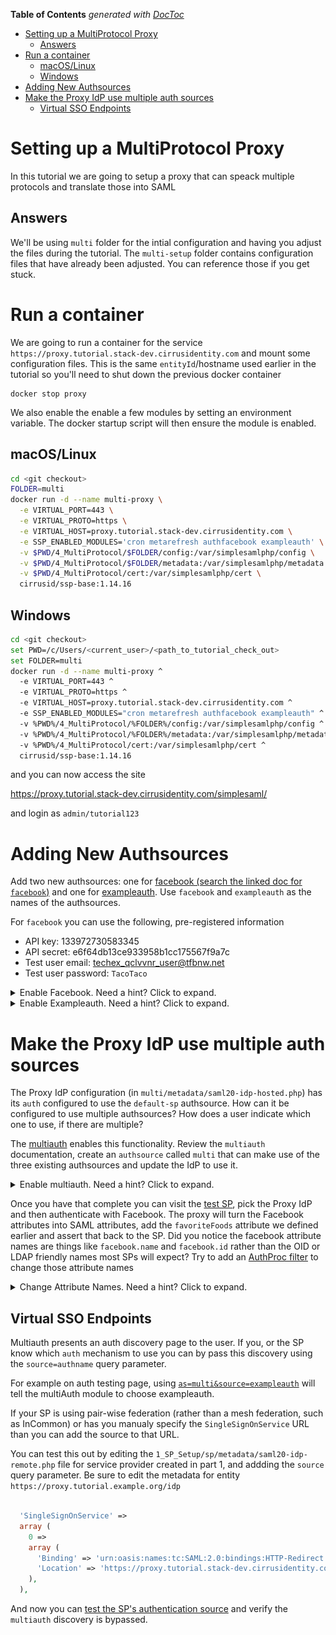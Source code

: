 <!-- START doctoc generated TOC please keep comment here to allow auto update -->
<!-- DON'T EDIT THIS SECTION, INSTEAD RE-RUN doctoc TO UPDATE -->
**Table of Contents**  *generated with [DocToc](https://github.com/thlorenz/doctoc)*

- [Setting up a MultiProtocol Proxy](#setting-up-a-multiprotocol-proxy)
  - [Answers](#answers)
- [Run a container](#run-a-container)
  - [macOS/Linux](#macoslinux)
  - [Windows](#windows)
- [Adding New Authsources](#adding-new-authsources)
- [Make the Proxy IdP use multiple auth sources](#make-the-proxy-idp-use-multiple-auth-sources)
  - [Virtual SSO Endpoints](#virtual-sso-endpoints)

<!-- END doctoc generated TOC please keep comment here to allow auto update -->


# Setting up a MultiProtocol Proxy

In this tutorial we are going to setup a proxy that can speack
multiple protocols and translate those into SAML

## Answers

We'll be using `multi` folder for the intial configuration and having you
adjust the files during the tutorial. The `multi-setup` folder contains configuration files that
have already been adjusted. You can reference those if you get stuck.


# Run a container

We are going to run a container for the service `https://proxy.tutorial.stack-dev.cirrusidentity.com`
and mount some configuration files. This is the same `entityId`/hostname used earlier in the tutorial
so you'll need to shut down the previous docker container

    docker stop proxy

We also enable the enable a few modules by setting an environment
variable. The docker startup script will then ensure the module is enabled.

## macOS/Linux
```bash
cd <git checkout>
FOLDER=multi
docker run -d --name multi-proxy \
  -e VIRTUAL_PORT=443 \
  -e VIRTUAL_PROTO=https \
  -e VIRTUAL_HOST=proxy.tutorial.stack-dev.cirrusidentity.com \
  -e SSP_ENABLED_MODULES='cron metarefresh authfacebook exampleauth' \
  -v $PWD/4_MultiProtocol/$FOLDER/config:/var/simplesamlphp/config \
  -v $PWD/4_MultiProtocol/$FOLDER/metadata:/var/simplesamlphp/metadata \
  -v $PWD/4_MultiProtocol/cert:/var/simplesamlphp/cert \
  cirrusid/ssp-base:1.14.16
```

## Windows
```bash
cd <git checkout>
set PWD=/c/Users/<current_user>/<path_to_tutorial_check_out>
set FOLDER=multi
docker run -d --name multi-proxy ^
  -e VIRTUAL_PORT=443 ^
  -e VIRTUAL_PROTO=https ^
  -e VIRTUAL_HOST=proxy.tutorial.stack-dev.cirrusidentity.com ^
  -e SSP_ENABLED_MODULES="cron metarefresh authfacebook exampleauth" ^
  -v %PWD%/4_MultiProtocol/%FOLDER%/config:/var/simplesamlphp/config ^
  -v %PWD%/4_MultiProtocol/%FOLDER%/metadata:/var/simplesamlphp/metadata ^
  -v %PWD%/4_MultiProtocol/cert:/var/simplesamlphp/cert ^
  cirrusid/ssp-base:1.14.16
```

and you can now access the site

https://proxy.tutorial.stack-dev.cirrusidentity.com/simplesaml/

and login as `admin/tutorial123`

# Adding New Authsources

Add two new authsources: one for [facebook (search the linked doc for `facebook`)](https://github.com/simplesamlphp/simplesamlphp/blob/v1.14.16/config-templates/authsources.php) and one for [exampleauth](https://simplesamlphp.org/docs/stable/simplesamlphp-idp#section_3). Use `facebook` and `exampleauth` as the names of the authsources.

For `facebook` you can use the following, pre-registered information

* API key: 133972730583345
* API secret: e6f64db13ce933958b1cc175567f9a7c
* Test user email: techex_qclvvnr_user@tfbnw.net
* Test user password: `TacoTaco`

<details>
  <summary>Enable Facebook. Need a hint? Click to expand.</summary>
  <p>

1. Edit `multi/config/authsources.php`
2. Add a `facebook` authsource

```php
     'facebook' => array(
        'authfacebook:Facebook',
        'api_key' => '133972730583345',
        'secret' => '36aefb235314bad5df075363b79cbbcd',
    ),

```

3. Test the [facebook authentication](https://proxy.tutorial.stack-dev.cirrusidentity.com/simplesaml/module.php/core/authenticate.php?as=facebook)
  </p>
</details>

<details>
  <summary>Enable Exampleauth. Need a hint? Click to expand.</summary>
  <p>

1. Edit `multi/config/authsources.php`
2. Add an `exampleauth` authsource

```php
    'exampleauth' => array(
        'exampleauth:UserPass',
        // Format is  username:passwor => array( attributes )
        'student:studentpass' => array(
            'uid' => array('test'),
            'eduPersonAffiliation' => array('member', 'student'),
        ),
        'employee:employeepass' => array(
            'uid' => array('employee'),
            'eduPersonAffiliation' => array('member', 'employee'),
        ),
    ),

```

3. Test the [exampleauth authentication](https://proxy.tutorial.stack-dev.cirrusidentity.com/simplesaml/module.php/core/authenticate.php?as=exampleauth)

  </p>
</details>

# Make the Proxy IdP use multiple auth sources

The Proxy IdP configuration (in
`multi/metadata/saml20-idp-hosted.php`) has its `auth`
configured to use the `default-sp` authsource. How can it be
configured to use multiple authsources? How does a user indicate which
one to use, if there are multiple?

The
[multiauth](https://simplesamlphp.org/docs/stable/multiauth:multiauth)
enables this functionality.  Review the `multiauth` documentation,
create an `authsource` called `multi` that can make use of the three existing
authsources and update the IdP to use it.

<details>
  <summary>Enable multiauth. Need a hint? Click to expand.</summary>
  <p>

1. Edit `multi/config/authsources.php`
2. Add an `multi` authsource

```php
    'multi' => array(
        'multiauth:MultiAuth',
        'sources' => array(
            'default-sp' => array(
                'text' => array(
                    'en' => 'SAML Identity Providers',
                ),
            ),
            'facebook' => array(
                'text' => array(
                    'en' => 'Facebook',
                ),
            ),
            'exampleauth' => array(
                'text' => array(
                    'en' => 'Test Accounts',
                ),
            ),
        ),
    ),
```

3. Test the [multiauth authentication](https://proxy.tutorial.stack-dev.cirrusidentity.com/simplesaml/module.php/core/authenticate.php?as=multi)

You should see something like
![Auth Selection](./img/multi-auth.png)

4. Edit `multi/metadata/saml20-idp-hosted.php` and set `auth` to `multi`


  </p>
</details>

  

Once you have that complete you can visit the [test
SP](https://service.tutorial.stack-dev.cirrusidentity.com/simplesaml/module.php/core/authenticate.php?as=default-sp),
pick the Proxy IdP and then authenticate with Facebook. The proxy will
turn the Facebook attributes into SAML attributes, add the
`favoriteFoods` attribute we defined earlier and assert that back to
the SP. Did you notice the facebook attribute names are things like
`facebook.name` and `facebook.id` rather than the OID or LDAP friendly
names most SPs will expect? Try to add an [AuthProc filter](https://simplesamlphp.org/docs/stable/simplesamlphp-authproc#section_2) to change those attribute names


<details>
  <summary>Change Attribute Names. Need a hint? Click to expand.</summary>
  <p>

1. Edit `multi/metadata/saml20-idp-hosted.php` to add a new authproc filter.
2. [`core:AttributeMap`](https://simplesamlphp.org/docs/stable/core:authproc_attributemap) can perform mapping and it can make use of predefined maps in [SSP's attributemap folder](https://github.com/simplesamlphp/simplesamlphp/tree/master/attributemap)
3. Add `facebook2name`
```php
    'authproc' => array(
        // Convert Facebook names to oids.
        90 => array(
            'class' => 'core:AttributeMap',
            'facebook2name',
            //ID isn't defined in the map
            'facebook.id' => 'uid',
        ),

        // The rest of your authproc filters follow
    ),
```
4. Perform your login again

  </p>
</details>

## Virtual SSO Endpoints

Multiauth presents an auth discovery page to the user. If you, or the
SP know which `auth` mechanism to use you can by pass this discovery
using the `source=authname` query parameter.

For example on auth testing page, using
[`as=multi&source=exampleauth`](https://proxy.tutorial.stack-dev.cirrusidentity.com/simplesaml/module.php/core/authenticate.php?as=multi&source=exampleauth)
will tell the multiAuth module to choose exampleauth.

If your SP is using pair-wise federation (rather than a mesh
federation, such as InCommon) or has you manualy specify the
`SingleSignOnService` URL than you can add the source to that
URL.

You can test this out by editing the
`1_SP_Setup/sp/metadata/saml20-idp-remote.php` file for service
provider created in part 1, and addding the `source` query parameter.
Be sure to edit the metadata for entity
`https://proxy.tutorial.example.org/idp`

```php

  'SingleSignOnService' => 
  array (
    0 => 
    array (
      'Binding' => 'urn:oasis:names:tc:SAML:2.0:bindings:HTTP-Redirect',
      'Location' => 'https://proxy.tutorial.stack-dev.cirrusidentity.com/simplesaml/saml2/idp/SSOService.php?source=facebook',
    ),
  ),
```

And now you can [test the SP's authentication
source](https://service.tutorial.stack-dev.cirrusidentity.com/simplesaml/module.php/core/authenticate.php?as=default-sp)
and verify the `multiauth` discovery is bypassed.

